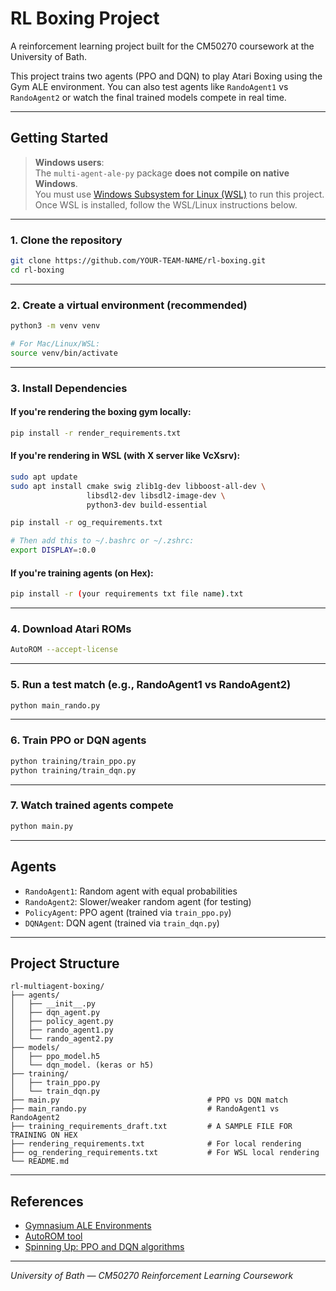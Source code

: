 # RL Boxing Project

A reinforcement learning project built for the CM50270 coursework at the University of Bath.

This project trains two agents (PPO and DQN) to play Atari Boxing using the Gym ALE environment. You can also test agents like `RandoAgent1` vs `RandoAgent2` or watch the final trained models compete in real time.

---

## Getting Started

> **Windows users**:  
> The `multi-agent-ale-py` package **does not compile on native Windows**.  
> You must use [Windows Subsystem for Linux (WSL)](https://learn.microsoft.com/en-us/windows/wsl/install) to run this project.  
> Once WSL is installed, follow the WSL/Linux instructions below.

---

### 1. Clone the repository

```bash
git clone https://github.com/YOUR-TEAM-NAME/rl-boxing.git
cd rl-boxing
```

---

### 2. Create a virtual environment (recommended)

```bash
python3 -m venv venv

# For Mac/Linux/WSL:
source venv/bin/activate
```

---

### 3. Install Dependencies

#### If you're rendering the boxing gym locally:

```bash
pip install -r render_requirements.txt
```

#### If you're rendering in WSL (with X server like VcXsrv):

```bash
sudo apt update
sudo apt install cmake swig zlib1g-dev libboost-all-dev \
                 libsdl2-dev libsdl2-image-dev \
                 python3-dev build-essential

pip install -r og_requirements.txt

# Then add this to ~/.bashrc or ~/.zshrc:
export DISPLAY=:0.0
```

#### If you're training agents (on Hex):

```bash
pip install -r (your requirements txt file name).txt
```

---

### 4. Download Atari ROMs

```bash
AutoROM --accept-license
```

---

### 5. Run a test match (e.g., RandoAgent1 vs RandoAgent2)

```bash
python main_rando.py
```

---

### 6. Train PPO or DQN agents

```bash
python training/train_ppo.py
python training/train_dqn.py
```

---

### 7. Watch trained agents compete

```bash
python main.py
```

---

## Agents

- `RandoAgent1`: Random agent with equal probabilities
- `RandoAgent2`: Slower/weaker random agent (for testing)
- `PolicyAgent`: PPO agent (trained via `train_ppo.py`)
- `DQNAgent`: DQN agent (trained via `train_dqn.py`)

---

## Project Structure

```
rl-multiagent-boxing/
├── agents/
│   ├── __init__.py
│   ├── dqn_agent.py
│   ├── policy_agent.py
│   ├── rando_agent1.py
│   └── rando_agent2.py
├── models/
│   ├── ppo_model.h5
│   └── dqn_model. (keras or h5)
├── training/
│   ├── train_ppo.py
│   └── train_dqn.py
├── main.py                                 # PPO vs DQN match
├── main_rando.py                           # RandoAgent1 vs RandoAgent2
├── training_requirements_draft.txt         # A SAMPLE FILE FOR TRAINING ON HEX
├── rendering_requirements.txt              # For local rendering
├── og_rendering_requirements.txt           # For WSL local rendering
└── README.md
```

---

## References

- [Gymnasium ALE Environments](https://gymnasium.farama.org/environments/atari/)
- [AutoROM tool](https://github.com/Farama-Foundation/AutoROM)
- [Spinning Up: PPO and DQN algorithms](https://spinningup.openai.com/en/latest/algorithms/)

---

_University of Bath — CM50270 Reinforcement Learning Coursework_
